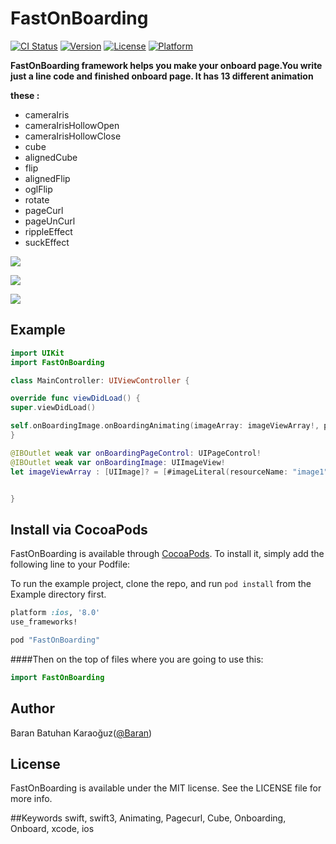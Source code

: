 # FastOnBoarding

[![CI Status](http://img.shields.io/travis/baran.karaoguz@ogr.sakarya.edu.tr/FastOnBoarding.svg?style=flat)](https://travis-ci.org/baran.karaoguz@ogr.sakarya.edu.tr/FastOnBoarding)
[![Version](https://img.shields.io/cocoapods/v/FastOnBoarding.svg?style=flat)](http://cocoapods.org/pods/FastOnBoarding)
[![License](https://img.shields.io/cocoapods/l/FastOnBoarding.svg?style=flat)](http://cocoapods.org/pods/FastOnBoarding)
[![Platform](https://img.shields.io/cocoapods/p/FastOnBoarding.svg?style=flat)](http://cocoapods.org/pods/FastOnBoarding)

**FastOnBoarding framework helps you make your onboard page.You write just a line code  and finished onboard page. It has 13 different animation**

**these :**
- cameraIris
- cameraIrisHollowOpen
- cameraIrisHollowClose
- cube
- alignedCube
- flip
- alignedFlip
- oglFlip
- rotate
- pageCurl
- pageUnCurl
- rippleEffect
- suckEffect 



![](https://media.giphy.com/media/3o7btQiPu6fGNRV5mM/giphy.gif)


![](https://media.giphy.com/media/3o7bueB26ACcgLLeCs/giphy.gif)


![](https://media.giphy.com/media/3oKIPEsjjpUJr3FnEI/giphy.gif)

## Example

```swift
import UIKit
import FastOnBoarding

class MainController: UIViewController {

override func viewDidLoad() {
super.viewDidLoad()

self.onBoardingImage.onBoardingAnimating(imageArray: imageViewArray!, pageControl: onBoardingPageControl, yourImageView: onBoardingImage, animationStyle: .pageCurl)
}

@IBOutlet weak var onBoardingPageControl: UIPageControl!
@IBOutlet weak var onBoardingImage: UIImageView!
let imageViewArray : [UIImage]? = [#imageLiteral(resourceName: "image1"),#imageLiteral(resourceName: "image2"),#imageLiteral(resourceName: "image3")]


}

```

## Install via CocoaPods

FastOnBoarding is available through [CocoaPods](http://cocoapods.org). To install
it, simply add the following line to your Podfile:

To run the example project, clone the repo, and run `pod install` from the Example directory first.

```ruby
platform :ios, '8.0'
use_frameworks!

pod "FastOnBoarding"
```

####Then on the top of files where you are going to use this:
```swift
import FastOnBoarding
```


## Author

Baran Batuhan Karaoğuz([@Baran](https://github.com/barankaraoguzzz))

## License

FastOnBoarding is available under the MIT license. See the LICENSE file for more info.

##Keywords swift, swift3, Animating, Pagecurl, Cube, Onboarding, Onboard, xcode, ios
